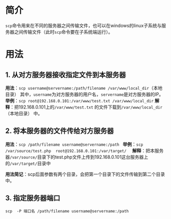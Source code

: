 ﻿# 简介
`scp`命令用来在不同的服务器之间传输文件，也可以在windows的linux子系统与服务器之间传输文件（此时`scp`命令要在子系统端运行）。

# 用法
## 1. 从对方服务器接收指定文件到本服务器
**用法**：`scp username@servername:/path/filename /var/www/local_dir`（本地目录） 
其中，`username`为对方服务器的用户名，`servername`是对方服务器的IP。
**举例**：`scp root@192.168.0.101:/var/www/test.txt /var/www/local_dir` 
**解释**：把192.168.0.101上的`/var/www/test.txt` 的文件下载到`/var/www/local_dir`（本地目录） 中。

## 2. 将本服务器的文件传给对方服务器
**用法**：`scp /path/filename username@servername:/path `
**举例**：`scp /var/source/test.php  root@192.168.0.101:/var/target/  `
**解释**：把本服务器`/var/source/`目录下的test.php文件上传到192.168.0.101这台服务器上的`/var/target/`目录中 

**用法简记**：scp后面参数有两个目录，会把第一个目录下的文件传输到第二个目录中。

## 3. 指定服务器端口
`scp  -P 端口名 /path/filename username@servername:/path ` 
